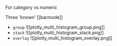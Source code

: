 For category vs numeric 

Three 'known' [[barmode]]

- `group`
![[plotly_multi_histogram_group.png]]
- `stack` 
![[plotly_multi_histogram_stack.png]]
- `overlay`
![[plotly_multi_histogram_overlay.png]]

